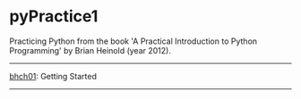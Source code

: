 # pyPractice1

Practicing Python from the book 'A Practical Introduction to Python Programming' by Brian Heinold (year 2012).

---
[bhch01](bhch01): Getting Started


---
